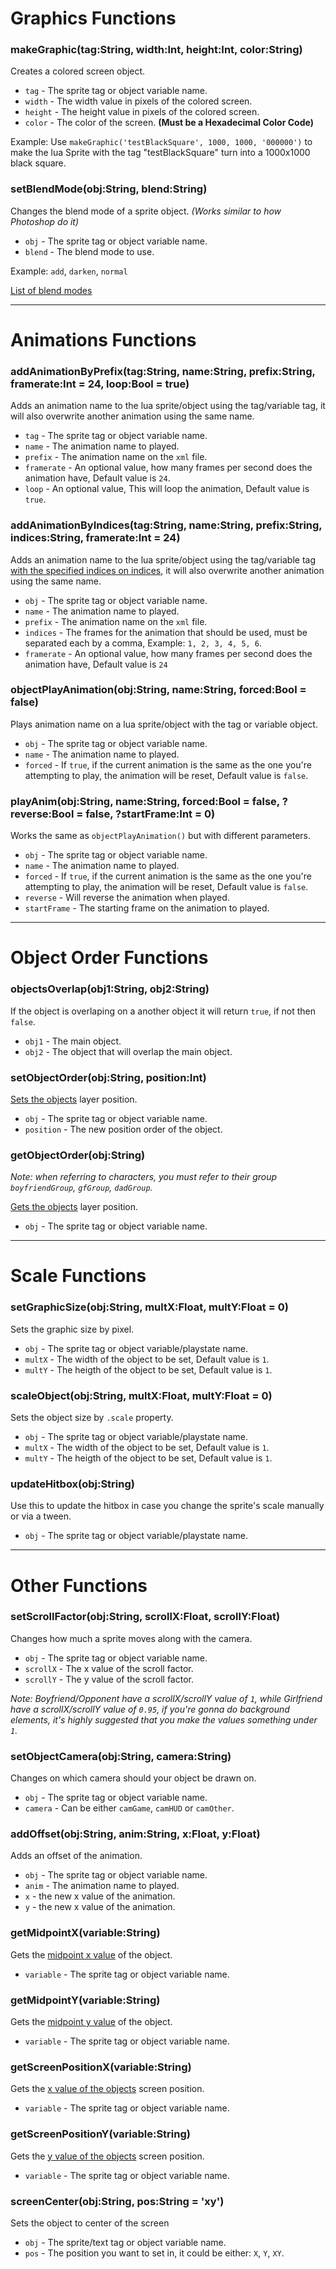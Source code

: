 # Graphics Functions
### makeGraphic(tag:String, width:Int, height:Int, color:String)
Creates a colored screen object.

- `tag` - The sprite tag or object variable name.
- `width` - The width value in pixels of the colored screen.
- `height` - The height value in pixels of the colored screen.
- `color` - The color of the screen. **(Must be a Hexadecimal Color Code)**

Example: Use `makeGraphic('testBlackSquare', 1000, 1000, '000000')` to make the lua Sprite with the tag "testBlackSquare" turn into a 1000x1000 black square.

### setBlendMode(obj:String, blend:String)
Changes the blend mode of a sprite object. _(Works similar to how Photoshop do it)_

- `obj` - The sprite tag or object variable name.
- `blend` - The blend mode to use.

Example: `add`, `darken`, `normal`

[List of blend modes](https://api.haxe.org/flash/display/BlendMode.html)

***

# Animations Functions
### addAnimationByPrefix(tag:String, name:String, prefix:String, framerate:Int = 24, loop:Bool = true)
Adds an animation name to the lua sprite/object using the tag/variable tag, it will also overwrite another animation using the same name.

- `tag` - The sprite tag or object variable name.
- `name` - The animation name to played.
- `prefix` - The animation name on the `xml` file.
- `framerate` - An optional value, how many frames per second does the animation have, Default value is `24`.
- `loop` - An optional value, This will loop the animation, Default value is `true`.

### addAnimationByIndices(tag:String, name:String, prefix:String, indices:String, framerate:Int = 24)
Adds an animation name to the lua sprite/object using the tag/variable tag <ins>with the specified indices on indices</ins>, it will also overwrite another animation using the same name.

- `obj` - The sprite tag or object variable name.
- `name` - The animation name to played.
- `prefix` - The animation name on the `xml` file.
- `indices` - The frames for the animation that should be used, must be separated each by a comma, Example: `1, 2, 3, 4, 5, 6`.
- `framerate` - An optional value, how many frames per second does the animation have, Default value is `24`

### objectPlayAnimation(obj:String, name:String, forced:Bool = false)
Plays animation name on a lua sprite/object with the tag or variable object.

- `obj` - The sprite tag or object variable name.
- `name` - The animation name to played.
- `forced` - If `true`, if the current animation is the same as the one you're attempting to play, the animation will be reset, Default value is `false`.

### playAnim(obj:String, name:String, forced:Bool = false, ?reverse:Bool = false, ?startFrame:Int = 0)
Works the same as `objectPlayAnimation()` but with different parameters.

- `obj` - The sprite tag or object variable name.
- `name` - The animation name to played.
- `forced` - If `true`, if the current animation is the same as the one you're attempting to play, the animation will be reset, Default value is `false`.
- `reverse` - Will reverse the animation when played.
- `startFrame` - The starting frame on the animation to played.

***

# Object Order Functions
### objectsOverlap(obj1:String, obj2:String)
If the object is overlaping on a another object it will return `true`, if not then `false`.

- `obj1` - The main object.
- `obj2` - The object that will overlap the main object. 

### setObjectOrder(obj:String, position:Int)
<ins>Sets the objects</ins> layer position.

- `obj` - The sprite tag or object variable name.
- `position` - The new position order of the object.

### getObjectOrder(obj:String)
_Note: when referring to characters, you must refer to their group `boyfriendGroup`, `gfGroup`, `dadGroup`._

<ins>Gets the objects</ins> layer position.

- `obj` - The sprite tag or object variable name.

***

# Scale Functions
### setGraphicSize(obj:String, multX:Float, multY:Float = 0)
Sets the graphic size by pixel.

- `obj` - The sprite tag or object variable/playstate name.
- `multX` - The width of the object to be set, Default value is `1`.
- `multY` - The heigth of the object to be set, Default value is `1`.

### scaleObject(obj:String, multX:Float, multY:Float = 0)
Sets the object size by `.scale` property.

- `obj` - The sprite tag or object variable/playstate name.
- `multX` - The width of the object to be set, Default value is `1`.
- `multY` - The heigth of the object to be set, Default value is `1`.

### updateHitbox(obj:String)
Use this to update the hitbox in case you change the sprite's scale manually or via a tween.

- `obj` - The sprite tag or object variable/playstate name.

***

# Other Functions
### setScrollFactor(obj:String, scrollX:Float, scrollY:Float)
Changes how much a sprite moves along with the camera.

- `obj` - The sprite tag or object variable name.
- `scrollX` - The x value of the scroll factor.
- `scrollY` - The y value of the scroll factor.

_Note: Boyfriend/Opponent have a scrollX/scrollY value of `1`, while Girlfriend have a scrollX/scrollY value of `0.95`, if you're gonna do background elements, it's highly suggested that you make the values something under `1`._

### setObjectCamera(obj:String, camera:String)
Changes on which camera should your object be drawn on.

- `obj` - The sprite tag or object variable name.
- `camera` - Can be either `camGame`, `camHUD` or `camOther`.

### addOffset(obj:String, anim:String, x:Float, y:Float)
Adds an offset of the animation.

- `obj` - The sprite tag or object variable name.
- `anim` - The animation name to played.
- `x` -  the new x value of the animation.
- `y` -  the new x value of the animation.

### getMidpointX(variable:String)
Gets the <ins>midpoint x value</ins> of the object.

- `variable` - The sprite tag or object variable name.

### getMidpointY(variable:String)
Gets the <ins>midpoint y value</ins> of the object.

- `variable` - The sprite tag or object variable name.

### getScreenPositionX(variable:String)
Gets the <ins>x value of the objects</ins> screen position.

- `variable` - The sprite tag or object variable name.

### getScreenPositionY(variable:String)
Gets the <ins>y value of the objects</ins> screen position.

- `variable` - The sprite tag or object variable name.

### screenCenter(obj:String, pos:String = 'xy')
Sets the object to center of the screen

- `obj` - The sprite/text tag or object variable name.
- `pos` - The position you want to set in, it could be either: `X`, `Y`, `XY`.
